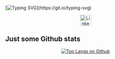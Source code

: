 [![Typing SVG](https://readme-typing-svg.demolab.com?font=Borel&size=26&pause=1000&width=1250&height=80&lines=Hello%2C+There!+Hello%2C+World!%F0%9F%91%8B;I'm+Anmol%2C+n+welcome+to+my+github+profile!;I'm+a+Mechatronic+Systems+Engineer!;From+bits+and+bytes+to+bots+and+brains+%E2%80%94+I+chase+what+makes+machines+tick+and+think!;%F0%9F%9A%80+Turning+curiosity+into+code+%E2%80%94+building+smart+systems+where+hardware+meets+intelligence!)](https://git.io/typing-svg)

<p align="center">
  <a href="https://www.linkedin.com/in/anmol-singh-0b60b31b4/" target="_blank">
  <img src="https://skillicons.dev/icons?i=linkedin" width="35" height="35" alt="LinkedIn"/>
</a>
</p>

## Just some Github stats

<p align="center">
  <a href="https://github.com/28anmol/github-readme-stats"><img src="https://github-readme-stats.vercel.app/api/top-langs/?username=28anmol&include_all_commits=true&size_weight=0.5&count_weight=0.5" alt="Top Langs on Github"></a>
</p>


